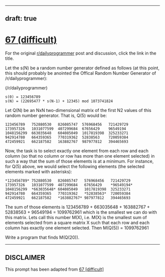 ---
draft: true
----

# [67 (difficult)](https://www.reddit.com/r/dailyprogrammer/comments/vbr56/6202012_challenge_67_difficult/)

For the original [r/dailyprogrammer](https://www.reddit.com/r/dailyprogrammer/) post and discussion, click the link in the title.

Let the s(N) be a random number generator defined as follows (at this point, this should probably be anointed the Offical Random Number Generator of /r/dailyprogrammer): 

(/r/dailyprogrammer)

```
s(0) = 123456789
s(N) = (22695477 * s(N-1) + 12345) mod 1073741824
```
Let Q(N) be an NxN two-dimensional matrix of the first N2 values of this random number generator. That is, Q(5) would be:


```
123456789   752880530   826085747  576968456   721429729
173957326   1031077599  407299684  67656429    96549194
1048156299  663035648   604085049  1017819398  325233271
942914780   664359365   770319362  52838563    720059384
472459921   662187582   163882767  987977812   394465693
```
Now, the task is to select exactly one element from each row and each column (so that no column or row has more than one element selected) in such a way that the sum of those elements is at a minimum. For instance, for Q(5) above, we would select the following elements (the selected elements marked with asterisks):


```
*123456789* 752880530   826085747   576968456   721429729
173957326   1031077599  407299684   67656429    *96549194*
1048156299  *663035648* 604085049   1017819398  325233271
942914780   664359365   770319362   *52838563*  720059384
472459921   662187582   *163882767* 987977812   394465693
```
The sum of those elements is 123456789 + 663035648 + 163882767 + 52838563 + 96549194 = 1099762961 which is the smallest we can do with this matrix. Lets call this number M(X), i.e. M(X) is the smallest sum of elements selected from a square matrix X such that each row and each column has exactly one element selected. Then M(Q(5)) = 1099762961

Write a program that finds M(Q(20)).


----
## **DISCLAIMER**
This prompt has been adapted from [67 [difficult]](https://www.reddit.com/r/dailyprogrammer/comments/vbr56/6202012_challenge_67_difficult/
)
